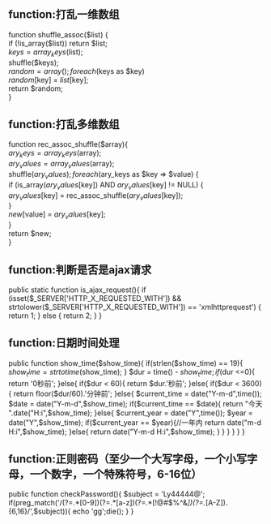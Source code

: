 function:打乱一维数组
--------------------

function shuffle_assoc($list) {   
  if (!is_array($list)) return $list;   
  $keys = array_keys($list);   
  shuffle($keys);   
  $random = array();   
  foreach ($keys as $key)   
    $random[$key] = $list[$key];   
  return $random;   
}


function:打乱多维数组
--------------------

function rec_assoc_shuffle($array){  
  $ary_keys = array_keys($array);  
  $ary_values = array_values($array);  
  shuffle($ary_values);  
  foreach($ary_keys as $key => $value) {  
    if (is_array($ary_values[$key]) AND $ary_values[$key] != NULL) {  
      $ary_values[$key] = rec_assoc_shuffle($ary_values[$key]);  
    }  
    $new[$value] = $ary_values[$key];  
  }  
  return $new;  
}


function:判断是否是ajax请求
-------------------------

public static function is_ajax_request(){
  if (isset($_SERVER['HTTP_X_REQUESTED_WITH']) && strtolower($_SERVER['HTTP_X_REQUESTED_WITH']) == 'xmlhttprequest') {
      return 1;
  } else {
      return 2;
  }
}


function:日期时间处理
--------------------

public function show_time($show_time){
    if(strlen($show_time) == 19){
        $show_time = strtotime($show_time);
    }
    $dur = time() - $show_time;
    if($dur <=0){
        return '0秒前';
    }else{
        if($dur < 60){
            return $dur.'秒前';
        }else{
            if($dur < 3600){
                return floor($dur/60).'分钟前';
            }else{
                $current_time = date("Y-m-d",time());
                $date = date("Y-m-d",$show_time);
                if($current_time == $date){
                    return "今天 ".date("H:i",$show_time);
                }else{
                    $current_year = date("Y",time());
                    $year = date("Y",$show_time);
                    if($current_year == $year){//一年内
                        return date("m-d H:i",$show_time);
                    }else{
                        return date("Y-m-d H:i",$show_time);
                    }
                }
            }
        }
    }
  }
    

function:正则密码（至少一个大写字母，一个小写字母，一个数字，一个特殊符号，6-16位）
----------------------------------------------------------------------------
public function checkPassword(){
  $subject = 'Ly44444@';
  if(preg_match('/(?=.*[0-9])(?=.*[a-z])(?=.*[!@#$%^&*])(?=.*[A-Z]).{6,16}/',$subject)){
      echo 'gg';die();
  }
}
